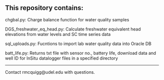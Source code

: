 ## This repository contains:

chgbal.py: Charge balance function for water quality samples

DGS_freshwater_eq_head.py: Calculate freshwater equivalent head elevations from water levels and SC time series data

sql_uploads.py: Fucntions to import lab water quality data into Oracle DB

batt_life.py: Returns txt file with sensor no., battery life, download data and well ID for InSitu datalogger files in a specified directory

<hr width=”25%”>
Contact rmcquigg@udel.edu with questions.
